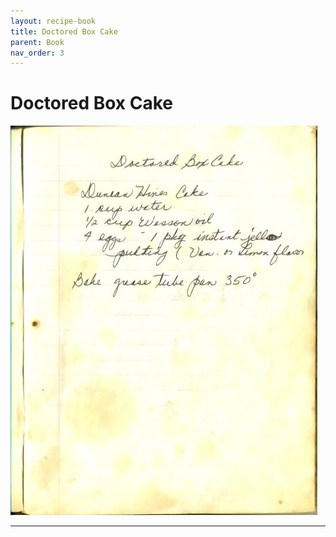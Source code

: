 ```yaml
---
layout: recipe-book
title: Doctored Box Cake
parent: Book
nav_order: 3
---
```


# Doctored Box Cake
![Doctored Box Cake](/recipe-images/pages/page-03.jpg)

---
